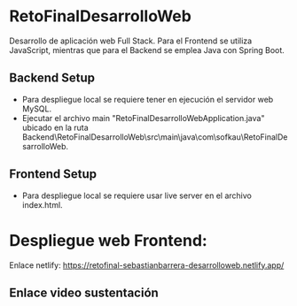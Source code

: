 # RetoFinalDesarrolloWeb
Desarrollo de aplicación web Full Stack. Para el Frontend se utiliza JavaScript, mientras que para el Backend se emplea Java con Spring Boot.

## Backend Setup

* Para despliegue local se requiere tener en ejecución el servidor web MySQL.
* Ejecutar el archivo main "RetoFinalDesarrolloWebApplication.java" ubicado en la ruta Backend\RetoFinalDesarrolloWeb\src\main\java\com\sofkau\RetoFinalDesarrolloWeb.

## Frontend Setup

* Para despliegue local se requiere usar live server en el archivo index.html.

# Despliegue web Frontend:
Enlace netlify: https://retofinal-sebastianbarrera-desarrolloweb.netlify.app/

## Enlace video sustentación

